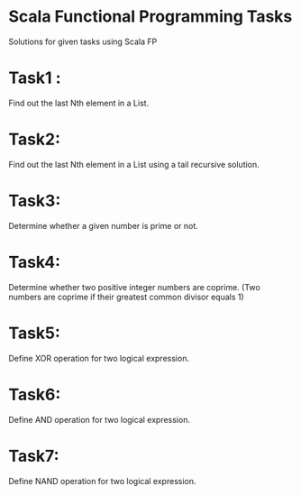 # Scala Functional Programming Tasks

Solutions for given tasks using Scala FP

# Task1 :
Find out the last Nth element in a List.

# Task2:
Find out the last Nth element in a List using a tail recursive solution.

# Task3:
Determine whether a given number is prime or not.

# Task4:
Determine whether two positive integer numbers are coprime. (Two numbers are coprime if their greatest common divisor equals 1)

# Task5:
Define XOR operation for two logical expression.

# Task6:
Define AND operation for two logical expression.

# Task7:
Define NAND operation for two logical expression.
